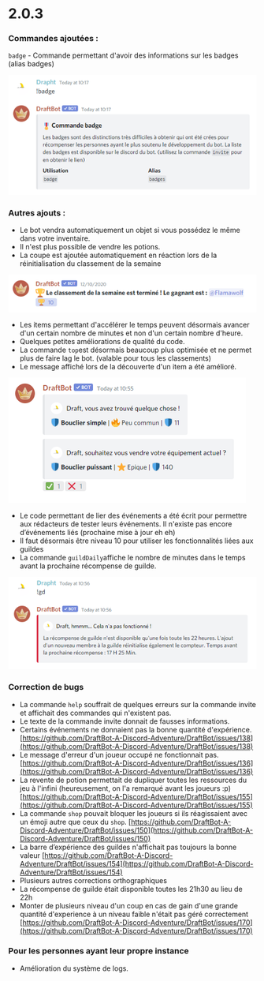 # 2.0.3

###  Commandes ajoutées :

`badge` - Commande permettant d'avoir des informations sur les badges (alias badges)

![Exemple de la commande badge](../.gitbook/assets/image.png)

###  Autres ajouts :

* Le bot vendra automatiquement un objet si vous possédez le même dans votre inventaire.
* Il n'est plus possible de vendre les potions.
* La coupe est ajoutée automatiquement en réaction lors de la réinitialisation du classement de la semaine

![DraftBot ajoute la réaction automatiquement](<../.gitbook/assets/image (1).png>)

* Les items permettant d'accélérer le temps peuvent désormais avancer d'un certain nombre de minutes et non d'un certain nombre d'heure.
* Quelques petites améliorations de qualité du code.
* La commande `top`est désormais beaucoup plus optimisée et ne permet plus de faire lag le bot. (valable pour tous les classements)
* Le message affiché lors de la découverte d'un item a été amélioré.

![Le nouveau message de réception d'un objet](<../.gitbook/assets/image (2).png>)

* Le code permettant de lier des événements a été écrit pour permettre aux rédacteurs de tester leurs événements. Il n'existe pas encore d’événements liés (prochaine mise à jour eh eh)
* Il faut désormais être niveau 10 pour utiliser les fonctionnalités liées aux guildes
* La commande `guildDaily`affiche le nombre de minutes dans le temps avant la prochaine récompense de guilde.

![](<../.gitbook/assets/image (3).png>)

###  Correction de bugs 

* La commande `help` souffrait de quelques erreurs sur la commande invite et affichait des commandes qui n'existent pas.
* Le texte de la commande invite donnait de fausses informations.
* Certains événements ne donnaient pas la bonne quantité d'expérience. [https://github.com/DraftBot-A-Discord-Adventure/DraftBot/issues/138](https://github.com/DraftBot-A-Discord-Adventure/DraftBot/issues/138)
* Le message d'erreur d'un joueur occupé ne fonctionnait pas. [https://github.com/DraftBot-A-Discord-Adventure/DraftBot/issues/136](https://github.com/DraftBot-A-Discord-Adventure/DraftBot/issues/136)
* La revente de potion permettait de dupliquer toutes les ressources du jeu à l'infini (heureusement, on l'a remarqué avant les joueurs :p) [https://github.com/DraftBot-A-Discord-Adventure/DraftBot/issues/155](https://github.com/DraftBot-A-Discord-Adventure/DraftBot/issues/155)
* La commande `shop` pouvait bloquer les joueurs si ils réagissaient avec un émoji autre que ceux du `shop`. [https://github.com/DraftBot-A-Discord-Adventure/DraftBot/issues/150](https://github.com/DraftBot-A-Discord-Adventure/DraftBot/issues/150)
* La barre d’expérience des guildes n'affichait pas toujours la bonne valeur [https://github.com/DraftBot-A-Discord-Adventure/DraftBot/issues/154](https://github.com/DraftBot-A-Discord-Adventure/DraftBot/issues/154)
* Plusieurs autres corrections orthographiques
* La récompense de guilde était disponible toutes les 21h30 au lieu de 22h
* Monter de plusieurs niveau d'un coup en cas de gain d'une grande quantité d'experience à un niveau faible n'était pas géré correctement [https://github.com/DraftBot-A-Discord-Adventure/DraftBot/issues/170](https://github.com/DraftBot-A-Discord-Adventure/DraftBot/issues/170)

### Pour les personnes ayant leur propre instance

* Amélioration du système de logs.
